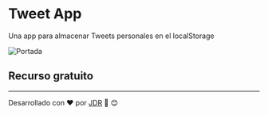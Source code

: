 # Tweet App

Una app para almacenar Tweets personales en el localStorage

![Portada](https://github.com/jdreina7/bo-js-tweet-app/master/assets/portada.png)

## Recurso gratuito
---
Desarrollado con :heart: por [JDR](https://github.com/jdreina7/) :muscle: :blush:
